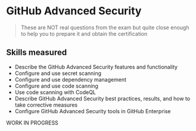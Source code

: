# GitHub Advanced Security

> These are NOT real questions from the exam but quite close enough to help you to prepare it and obtain the certification
> 
## Skills measured

- Describe the GitHub Advanced Security features and functionality
- Configure and use secret scanning
- Configure and use dependency management
- Configure and use code scanning
- Use code scanning with CodeQL
- Describe GitHub Advanced Security best practices, results, and how to take corrective measures
- Configure GitHub Advanced Security tools in GitHub Enterprise

WORK IN PROGRESS
